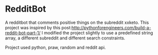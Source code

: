 # RedditBot
A redditbot that comments positive things on the subreddit xxketo.
This project was inspired by this post:http://pythonforengineers.com/build-a-reddit-bot-part-1/
I modified the project slightly to use a predefined string array, a different subreddit and different search constraints.

Project used python, praw, random and reddit api.
